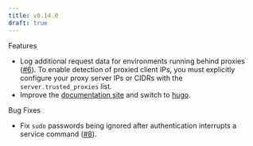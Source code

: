 ```yaml
---
title: v0.14.0
draft: true
---
```


Features

 * Log additional request data for environments running behind proxies ([#6](https://github.com/dpb587/ssoca/issues/6)). To enable detection of proxied client IPs, you must explicitly configure your proxy server IPs or CIDRs with the `server.trusted_proxies` list.
 * Improve the [documentation site](https://dpb587.github.io/ssoca) and switch to [hugo](https://gohugo.io/).

Bug Fixes

 * Fix `sudo` passwords being ignored after authentication interrupts a service command ([#8](https://github.com/dpb587/ssoca/issues/8)).
